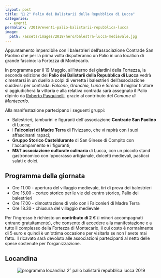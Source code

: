 ```yaml
---
layout: post
title: "📣 2° Palio dei Balistarii della Repubblica di Lucca"
categories:
  - eventi
permalink: /2019/eventi-palio-balistarii-repubblica-lucca
image:
  path: /assets/images/2018/hero/balestra-lucca-medievale.jpg
---
```


Appuntamento imperdibile con i balestrieri dell’associazione Contrade San
Paolino che per la prima volta disputeranno un Palio in una location di grande
fascino: la Fortezza di Montecarlo.

<!-- more -->

In programma per il 19 Maggio, all’interno dei giardini della Fortezza, la seconda edizione del **Palio dei Balistarii della Repubblica di Lucca** vedrà cimentarsi in un duello a colpi di verretta i balestrieri dell’associazione suddivisi per contrada: *Falcone*, *Granchio*, *Luna* e *Sirena*. Il miglior tiratore si aggiudicherà la vittoria e alla relativa contrada sarà assegnato il Palio dipinto da [Roberto Pasquinelli](/2019/roberto-pasquinelli-autore-palio-repubblica-lucca), grazie al contributo del *Comune di Montecarlo*.

Alla manifestazione partecipano i seguenti gruppi:

* Balestrieri, tamburini e figuranti dell'associazione **Contrade San Paolino**
  di Lucca;
* I **Falconieri di Madre Terra** di Fivizzano, che vi rapirà con i suoi
  affascinanti rapaci;
* **Gruppo Storico Casteldurante** di San Ginese di Compito con l'accampamento e
  i figuranti;
* **M&T associazione culturale culinaria** di Lucca, con un piccolo stand
  gastronomico con Ippocrasso artigianale, dolcetti medievali, pasticci salati e
  dolci.

## Programma della giornata

* Ore 11.00 - apertura del villaggio medievale, tiri di prova dei balestrieri
* Ore 15.00 - corteo storico per le vie del centro storico, Palio dei balestrieri
* Ore 17.00 - dimostrazione di volo con i Falconieri di Madre Terra
* Ore 18.30 - chiusura del villaggio medievale

Per l'ingresso è richiesto un **contributo  di 2 €** (i minori accompagnati
entrano gratuitamente), che consente di accedere alla manifestazione e a tutto
il complesso della Fortezza di Montecarlo, il cui costo è normalmente di 5 euro
e quindi è un'ottima occasione per visitarla se non l'avete mai fatto. Il
ricavato sarà devoluto alle associazioni partecipanti al netto delle spese
sostenute per l'organizzazione.

## Locandina

<figure class="align-center">
    <img src="{{ 'assets/images/2019/palio-balistarii/balistarii-2019.jpg' | absolute_url }}" alt="programma locandina 2° palio balistarii repubblica lucca 2019">
</figure>

<script type="application/ld+json">
{
  "@context": "http://schema.org",
  "@type": "Event",
  "location": {
    "@type": "Place",
    "address": {
      "@type": "PostalAddress",
      "addressLocality": "Montecarlo",
      "addressRegion": "LU",
      "postalCode": "55015",
      "streetAddress": "Via Fortezza, 4"
    },
    "name": "Fortezza di Montecarlo"
  },
  "offers": {
    "@type": "Offer",
    "price": "2",
    "priceCurrency": "EUR",
    "url": "https://consanpaolino.org/2019/eventi-palio-balistarii-repubblica-lucca",
    "availability": "http://schema.org/InStock",
    "validFrom": "2019-01-01T00:00"
  },
  "image": [
    "https://consanpaolino.org/assets/images/2019/palio-balistarii/balistarii-2019.jpg"
  ],
  "performer": {
    "@type": "PerformingGroup",
    "name": "Contrade San Paolino",
    "email": "consanpaolino@gmail.com"
  },
  "name": "2° Palio dei Balistarii della Repubblica di Lucca",
  "description": "Accampamento medievale con falconieri, gara di tiro dei balestrieri, gastronomia medievale.",
  "eventStatus": "EventScheduled",
  "startDate": "2019-05-19T09:00",
  "endDate": "2019-05-19T16:30",
  "url": "https://consanpaolino.org/2019/eventi-palio-balistarii-repubblica-lucca"
}
</script>
